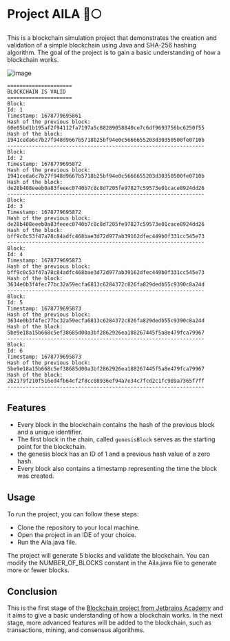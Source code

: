 # Project AILA :rocket::full_moon:
This is a blockchain simulation project that demonstrates the creation and validation of a simple blockchain using Java and SHA-256 hashing algorithm. The goal of the project is to gain a basic understanding of how a blockchain works.

![image](https://user-images.githubusercontent.com/42526358/213894377-bff770d4-cf00-4534-9b8d-da75b51cd86e.png)

```text
=====================
BLOCKCHAIN IS VALID
=====================
Block:
Id: 1
Timestamp: 1678779695861
Hash of the previous block:
60e05bd1b195af2f94112fa7197a5c88289058840ce7c6df9693756bc6250f55
Hash of the block:
1941ceda6c7b27f948d9667b5718b25bf94e0c5666655203d30350500fe0710b
----------------------------------------------------------------
Block:
Id: 2
Timestamp: 1678779695872
Hash of the previous block:
1941ceda6c7b27f948d9667b5718b25bf94e0c5666655203d30350500fe0710b
Hash of the block:
de28b408eeeb0a83feeec0740b7c8c8d7205fe97827c59573e01cace8924dd26
----------------------------------------------------------------
Block:
Id: 3
Timestamp: 1678779695872
Hash of the previous block:
de28b408eeeb0a83feeec0740b7c8c8d7205fe97827c59573e01cace8924dd26
Hash of the block:
bff9c0c53f47a78c84adfc468bae3d72d977ab39162dfec449b0f331cc545e73
----------------------------------------------------------------
Block:
Id: 4
Timestamp: 1678779695873
Hash of the previous block:
bff9c0c53f47a78c84adfc468bae3d72d977ab39162dfec449b0f331cc545e73
Hash of the block:
3634e0b3f4fec77bc32a59ecfa6813c6284372c826fa829dedb55c9390c8a24d
----------------------------------------------------------------
Block:
Id: 5
Timestamp: 1678779695873
Hash of the previous block:
3634e0b3f4fec77bc32a59ecfa6813c6284372c826fa829dedb55c9390c8a24d
Hash of the block:
5be9e18a15b668c5ef38685d00a3bf2862926ea188267445f5a8e479fca79967
----------------------------------------------------------------
Block:
Id: 6
Timestamp: 1678779695873
Hash of the previous block:
5be9e18a15b668c5ef38685d00a3bf2862926ea188267445f5a8e479fca79967
Hash of the block:
2b2179f210f516ed4fb64cf2f8cc08936ef94a7e34c7fcd2c1fc989a7365f7ff
----------------------------------------------------------------
```

## Features
- Every block in the blockchain contains the hash of the previous block and a unique identifier.
- The first block in the chain, called `genesisBlock` serves as the starting point for the blockchain.
- the genesis block has an ID of 1 and a previous hash value of a zero hash.
- Every block also contains a timestamp representing the time the block was created.

## Usage
To run the project, you can follow these steps:
- Clone the repository to your local machine.
- Open the project in an IDE of your choice.
- Run the Aila.java file.

The project will generate 5 blocks and validate the blockchain. You can modify the NUMBER_OF_BLOCKS constant in the Aila.java file to generate more or fewer blocks.

## Conclusion
This is the first stage of the [Blockchain project from Jetbrains Academy](https://hyperskill.org/projects/50?track=15) and it aims to give a basic understanding of how a blockchain works. In the next stage, more advanced features will be added to the blockchain, such as transactions, mining, and consensus algorithms.
